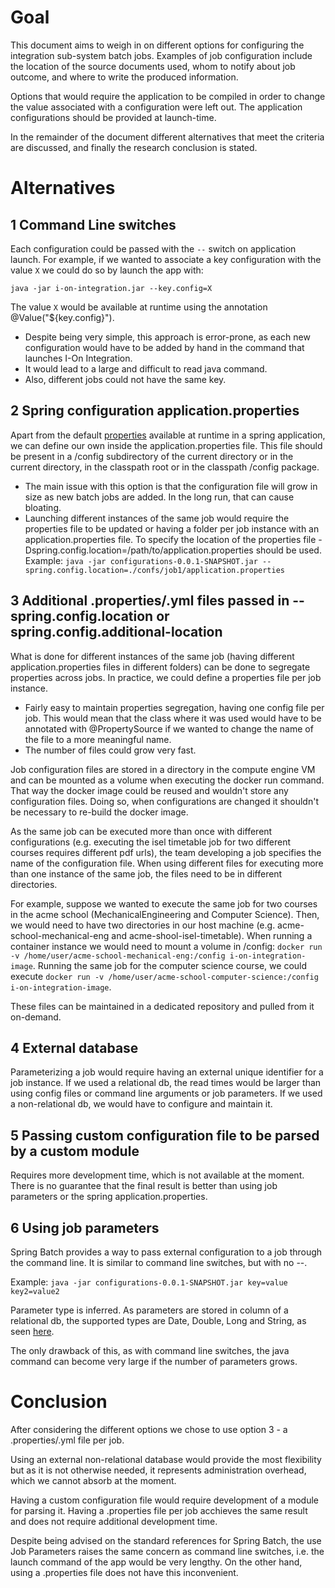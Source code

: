 # Goal
This document aims to weigh in on different options for configuring the integration sub-system batch jobs. Examples of job configuration include the location of the source documents used, whom to notify about job outcome, and where to write the produced information.

Options that would require the application to be compiled in order to change the value associated with a configuration were left out. The application configurations should be provided at launch-time.

In the remainder of the document different alternatives that meet the criteria are discussed, and finally the research conclusion is stated.

# Alternatives

## 1 Command Line switches

Each configuration could be passed with the `--` switch on application launch. For example, if we wanted to associate a key configuration with the value `X` we could do so by launch the app with:

`java -jar i-on-integration.jar --key.config=X`

The value `X` would be available at runtime using the annotation @Value("${key.config}").

- Despite being very simple, this approach is error-prone, as each new configuration would have to be added by hand in the command that launches I-On Integration.
- It would lead to a large and difficult to read java command.
- Also, different jobs could not have the same key.
  
## 2 Spring configuration application.properties

Apart from the default [properties](https://docs.spring.io/spring-boot/docs/current/reference/html/appendix-application-properties.html#mail-properties) available at runtime in a spring application, we can define our own inside the application.properties file. This file should be present in a /config subdirectory of the current directory or in the current directory, in the classpath root or in the classpath /config package.

- The main issue with this option is that the configuration file will grow in size as new batch jobs are added. In the long run, that can cause bloating.
- Launching different instances of the same job would require the properties file to be updated or having a folder per job instance with an application.properties file. To specify the location of the properties file -Dspring.config.location=/path/to/application.properties should be used. Example:
`java -jar configurations-0.0.1-SNAPSHOT.jar --spring.config.location=./confs/job1/application.properties`

## 3 Additional .properties/.yml files passed in --spring.config.location or spring.config.additional-location

What is done for different instances of the same job (having different application.properties files in different folders) can be done to segregate properties across jobs. In practice, we could define a properties file per job instance.
- Fairly easy to maintain properties segregation, having one config file per job. This would mean that the class where it was used would have to be annotated with @PropertySource if we wanted to change the name of the file to a more meaningful name.
- The number of files could grow very fast.

Job configuration files are stored in a directory in the compute engine VM and can be mounted as a volume when executing the docker run command. That way the docker image could be reused and wouldn't store any configuration files. Doing so, when configurations are changed it shouldn't be necessary to re-build the docker image.

As the same job can be executed more than once with different configurations (e.g. executing the isel timetable job for two different courses requires different pdf urls), the team developing a job specifies the name of the configuration file. When using different files for executing more than one instance of the same job, the files need to be in different directories.

For example, suppose we wanted to execute the same job for two courses in the acme school (MechanicalEngineering and Computer Science). Then, we would need to have two directories in our host machine (e.g. acme-school-mechanical-eng and acme-shool-isel-timetable). When running a container instance we would need to mount a volume in /config: `docker run -v /home/user/acme-school-mechanical-eng:/config i-on-integration-image`. Running the same job for the computer science course, we could execute `docker run -v /home/user/acme-school-computer-science:/config i-on-integration-image`.

These files can be maintained in a dedicated repository and pulled from it on-demand.

## 4 External database

Parameterizing a job would require having an external unique identifier for a job instance.
If we used a relational db, the read times would be larger than using config files or command line arguments or job parameters.
If we used a non-relational db, we would have to configure and maintain it.

## 5 Passing custom configuration file to be parsed by a custom module

Requires more development time, which is not available at the moment. There is no guarantee that the final result is better than using job parameters or the spring application.properties.

## 6 Using job parameters
Spring Batch provides a way to pass external configuration to a job through the command line. It is similar to command line switches, but with no --.

Example:
`java -jar configurations-0.0.1-SNAPSHOT.jar key=value key2=value2`

Parameter type is inferred. As parameters are stored in column of a relational db, the supported types are Date, Double, Long and String, as seen [here](https://docs.spring.io/spring-batch/docs/4.2.x/api/org/springframework/batch/core/JobParametersBuilder.html).

The only drawback of this, as with command line switches, the java command can become very large if the number of parameters grows.

# Conclusion

After considering the different options we chose to use option 3 - a .properties/.yml file per job.

Using an external non-relational database would provide the most flexibility but as it is not otherwise needed, it represents administration overhead, which we cannot absorb at the moment.

Having a custom configuration file would require development of a module for parsing it. Having a .properties file per job acchieves the same result and does not require additional development time.

Despite being advised on the standard references for Spring Batch, the use Job Parameters raises the same concern as command line switches, i.e. the launch command of the app would be very lengthy. On the other hand, using a .properties file does not have this inconvenient.
